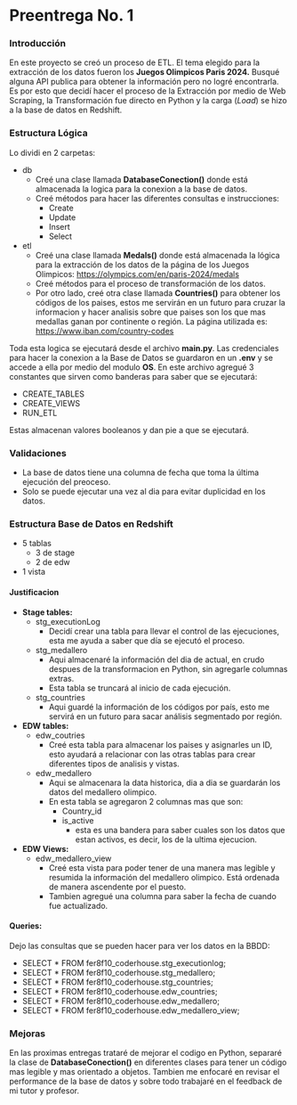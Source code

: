 # Preentrega No. 1

### Introducción

En este proyecto se creó un proceso de ETL. El tema elegido para la extracción de los datos fueron los **Juegos Olimpicos Paris 2024.** Busqué alguna API publica para obtener la información pero no logré encontrarla. Es por esto que decidí hacer el proceso de la Extracción por medio de Web Scraping, la Transformación fue directo en Python y la carga (_Load_) se hizo a la base de datos en Redshift.

### Estructura Lógica

Lo dividi en 2 carpetas:

- db
  - Creé una clase llamada **DatabaseConection()** donde está almacenada la logica para la conexion a la base de datos.
  - Creé métodos para hacer las diferentes consultas e instrucciones:
    - Create
    - Update
    - Insert
    - Select
- etl
  - Creé una clase llamada **Medals()** donde está almacenada la lógica para la extracción de los datos de la página de los Juegos Olimpicos: https://olympics.com/en/paris-2024/medals
  - Creé métodos para el proceso de transformación de los datos.
  - Por otro lado, creé otra clase llamada **Countries()** para obtener los códigos de los paises, estos me servirán en un futuro para cruzar la informacion y hacer analisis sobre que paises son los que mas medallas ganan por continente o región. La página utilizada es: https://www.iban.com/country-codes

Toda esta logica se ejecutará desde el archivo **main.py**. Las credenciales para hacer la conexion a la Base de Datos se guardaron en un **.env** y se accede a ella por medio del modulo **OS**.
En este archivo agregué 3 constantes que sirven como banderas para saber que se ejecutará:

- CREATE_TABLES
- CREATE_VIEWS
- RUN_ETL

Estas almacenan valores booleanos y dan pie a que se ejecutará.

### Validaciones

- La base de datos tiene una columna de fecha que toma la última ejecución del preoceso.
- Solo se puede ejecutar una vez al dia para evitar duplicidad en los datos.

### Estructura Base de Datos en Redshift

- 5 tablas
  - 3 de stage
  - 2 de edw
- 1 vista

#### Justificacion

- **Stage tables:**
  - stg_executionLog
    - Decidí crear una tabla para llevar el control de las ejecuciones, esta me ayuda a saber que día se ejecutó el proceso.
  - stg_medallero
    - Aqui almacenaré la información del dia de actual, en crudo despues de la transformacion en Python, sin agregarle columnas extras.
    - Esta tabla se truncará al inicio de cada ejecución.
  - stg_countries
    - Aqui guardé la información de los códigos por país, esto me servirá en un futuro para sacar análisis segmentado por región.
- **EDW tables:**
  - edw_coutries
    - Creé esta tabla para almacenar los paises y asignarles un ID, esto ayudará a relacionar con las otras tablas para crear diferentes tipos de analisis y vistas.
  - edw_medallero
    - Aqui se almacenara la data historica, dia a dia se guardarán los datos del medallero olimpico.
    - En esta tabla se agregaron 2 columnas mas que son:
      - Country_id
      - is_active
        - esta es una bandera para saber cuales son los datos que estan activos, es decir, los de la ultima ejecucion.
- **EDW Views:**
  - edw_medallero_view
    - Creé esta vista para poder tener de una manera mas legible y resumida la información del medallero olimpico. Está ordenada de manera ascendente por el puesto.
    - Tambien agregué una columna para saber la fecha de cuando fue actualizado.

#### Queries:

Dejo las consultas que se pueden hacer para ver los datos en la BBDD:

- SELECT \* FROM fer8f10_coderhouse.stg_executionlog;
- SELECT \* FROM fer8f10_coderhouse.stg_medallero;
- SELECT \* FROM fer8f10_coderhouse.stg_countries;
- SELECT \* FROM fer8f10_coderhouse.edw_countries;
- SELECT \* FROM fer8f10_coderhouse.edw_medallero;
- SELECT \* FROM fer8f10_coderhouse.edw_medallero_view;

### Mejoras

En las proximas entregas trataré de mejorar el codigo en Python, separaré la clase de **DatabaseConection()** en diferentes clases para tener un código mas legible y mas orientado a objetos. Tambien me enfocaré en revisar el performance de la base de datos y sobre todo trabajaré en el feedback de mi tutor y profesor.
